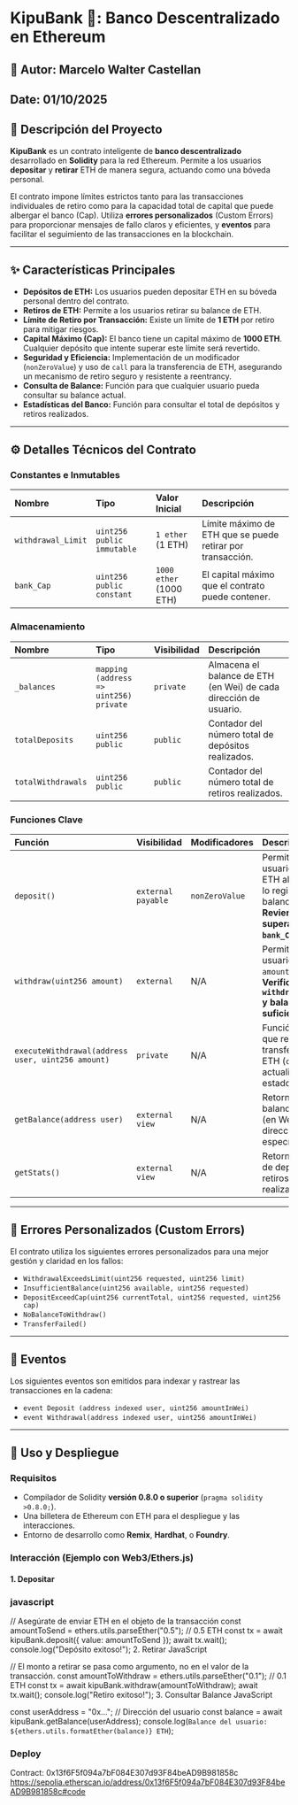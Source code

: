 # KipuBank 🏦: Banco Descentralizado en Ethereum
## 👤 Autor: Marcelo Walter Castellan
## Date: 01/10/2025

## 📜 Descripción del Proyecto

**KipuBank** es un contrato inteligente de **banco descentralizado** desarrollado en **Solidity** para la red Ethereum. Permite a los usuarios **depositar** y **retirar** ETH de manera segura, actuando como una bóveda personal.

El contrato impone límites estrictos tanto para las transacciones individuales de retiro como para la capacidad total de capital que puede albergar el banco (Cap). Utiliza **errores personalizados** (Custom Errors) para proporcionar mensajes de fallo claros y eficientes, y **eventos** para facilitar el seguimiento de las transacciones en la blockchain.

---

## ✨ Características Principales

* **Depósitos de ETH:** Los usuarios pueden depositar ETH en su bóveda personal dentro del contrato.
* **Retiros de ETH:** Permite a los usuarios retirar su balance de ETH.
* **Límite de Retiro por Transacción:** Existe un límite de **1 ETH** por retiro para mitigar riesgos.
* **Capital Máximo (Cap):** El banco tiene un capital máximo de **1000 ETH**. Cualquier depósito que intente superar este límite será revertido.
* **Seguridad y Eficiencia:** Implementación de un modificador (`nonZeroValue`) y uso de `call` para la transferencia de ETH, asegurando un mecanismo de retiro seguro y resistente a reentrancy.
* **Consulta de Balance:** Función para que cualquier usuario pueda consultar su balance actual.
* **Estadísticas del Banco:** Función para consultar el total de depósitos y retiros realizados.

---

## ⚙️ Detalles Técnicos del Contrato

### Constantes e Inmutables

| Nombre | Tipo | Valor Inicial | Descripción |
| :--- | :--- | :--- | :--- |
| `withdrawal_Limit` | `uint256 public immutable` | `1 ether` (1 ETH) | Límite máximo de ETH que se puede retirar por transacción. |
| `bank_Cap` | `uint256 public constant` | `1000 ether` (1000 ETH) | El capital máximo que el contrato puede contener. |

### Almacenamiento

| Nombre | Tipo | Visibilidad | Descripción |
| :--- | :--- | :--- | :--- |
| `_balances` | `mapping (address => uint256) private` | `private` | Almacena el balance de ETH (en Wei) de cada dirección de usuario. |
| `totalDeposits` | `uint256 public` | `public` | Contador del número total de depósitos realizados. |
| `totalWithdrawals` | `uint256 public` | `public` | Contador del número total de retiros realizados. |

### Funciones Clave

| Función | Visibilidad | Modificadores | Descripción |
| :--- | :--- | :--- | :--- |
| `deposit()` | `external payable` | `nonZeroValue` | Permite al usuario enviar ETH al contrato y lo registra en su balance. **Revierte si supera el `bank_Cap`.** |
| `withdraw(uint256 amount)` | `external` | N/A | Permite al usuario retirar `amount` de ETH. **Verifica `withdrawal_Limit` y balance suficiente.** |
| `executeWithdrawal(address user, uint256 amount)` | `private` | N/A | Función interna que realiza la transferencia de ETH (`call`) y actualiza el estado. |
| `getBalance(address user)` | `external view` | N/A | Retorna el balance de ETH (en Wei) de una dirección específica. |
| `getStats()` | `external view` | N/A | Retorna el total de depósitos y retiros realizados. |

---

## 🚫 Errores Personalizados (Custom Errors)

El contrato utiliza los siguientes errores personalizados para una mejor gestión y claridad en los fallos:

* `WithdrawalExceedsLimit(uint256 requested, uint256 limit)`
* `InsufficientBalance(uint256 available, uint256 requested)`
* `DepositExceedCap(uint256 currentTotal, uint256 requested, uint256 cap)`
* `NoBalanceToWithdraw()`
* `TransferFailed()`

---

## 📢 Eventos

Los siguientes eventos son emitidos para indexar y rastrear las transacciones en la cadena:

* `event Deposit (address indexed user, uint256 amountInWei)`
* `event Withdrawal(address indexed user, uint256 amountInWei)`

---

## 🚀 Uso y Despliegue

### Requisitos

* Compilador de Solidity **versión 0.8.0 o superior** (`pragma solidity >0.8.0;`).
* Una billetera de Ethereum con ETH para el despliegue y las interacciones.
* Entorno de desarrollo como **Remix**, **Hardhat**, o **Foundry**.

### Interacción (Ejemplo con Web3/Ethers.js)

#### 1. Depositar

### javascript
// Asegúrate de enviar ETH en el objeto de la transacción
const amountToSend = ethers.utils.parseEther("0.5"); // 0.5 ETH
const tx = await kipuBank.deposit({ value: amountToSend });
await tx.wait();
console.log("Depósito exitoso!");
2. Retirar
JavaScript

// El monto a retirar se pasa como argumento, no en el valor de la transacción.
const amountToWithdraw = ethers.utils.parseEther("0.1"); // 0.1 ETH
const tx = await kipuBank.withdraw(amountToWithdraw);
await tx.wait();
console.log("Retiro exitoso!");
3. Consultar Balance
JavaScript

const userAddress = "0x..."; // Dirección del usuario
const balance = await kipuBank.getBalance(userAddress);
console.log(`Balance del usuario: ${ethers.utils.formatEther(balance)} ETH`);

### Deploy
Contract: 0x13f6F5f094a7bF084E307d93F84beAD9B981858c 
https://sepolia.etherscan.io/address/0x13f6F5f094a7bF084E307d93F84beAD9B981858c#code
